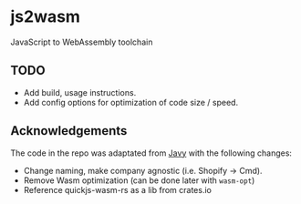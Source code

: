 # js2wasm

JavaScript to WebAssembly toolchain

## TODO

- Add build, usage instructions.
- Add config options for optimization of code size / speed.

## Acknowledgements

The code in the repo was adaptated from [Javy](https://github.com/Shopify/javy) with the following
changes:

- Change naming, make company agnostic (i.e. Shopify -> Cmd).
- Remove Wasm optimization (can be done later with `wasm-opt`)
- Reference quickjs-wasm-rs as a lib from crates.io

